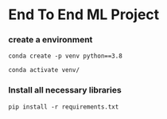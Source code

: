 # End To End ML Project 

### create a environment
~~~
conda create -p venv python==3.8

conda activate venv/
~~~

### Install all necessary libraries
~~~
pip install -r requirements.txt
~~~
